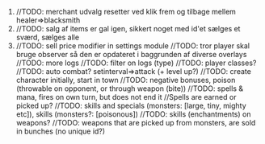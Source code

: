 1. //TODO: merchant udvalg resetter ved klik frem og tilbage mellem healer=>blacksmith
2. //TODO: salg af items er gal igen, sikkert noget med id'et sælges et sværd, sælges alle
3. //TODO: sell price modifier in settings module
   //TODO: tror player skal bruge observer så den er opdateret i baggrunden af diverse overlays
   //TODO: more logs
   //TODO: filter on logs (type)
   //TODO: player classes?
   //TODO: auto combat? setinterval=>attack (+ level up?)
   //TODO: create character initially, start in town
   //TODO: negative bonuses, poison (throwable on opponent, or through weapon (bite))
   //TODO: spells & mana, fires on own turn, but does not end it
   //Spells are earned or picked up?
   //TODO: skills and specials (monsters: [large, tiny, mighty etc]), skills (monsters?: [poisonous])
   //TODO: skills (enchantments) on weapons?
   //TODO: weapons that are picked up from monsters, are sold in bunches (no unique id?)
